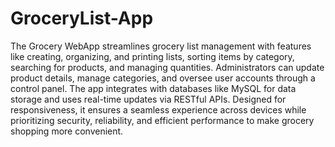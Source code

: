 # GroceryList-App

The Grocery WebApp streamlines grocery list management with features like creating, organizing, and printing lists, sorting items by category, searching for products, and managing quantities. Administrators can update product details, manage categories, and oversee user accounts through a control panel. The app integrates with databases like MySQL for data storage and uses real-time updates via RESTful APIs. Designed for responsiveness, it ensures a seamless experience across devices while prioritizing security, reliability, and efficient performance to make grocery shopping more convenient.
